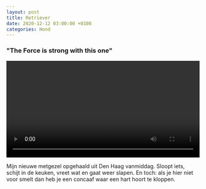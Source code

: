 ```yaml
---
layout: post
title: Retriever
date: 2020-12-12 03:00:00 +0100
categories: Hond
---
```


### "The Force is strong with this one"

<video style="width:100%" controls>
 <source src="/assets/koeninadam.mp4">videotag not supported
 </video>

Mijn nieuwe metgezel opgehaald uit Den Haag vanmiddag. Sloopt iets, schijt in de keuken, vreet wat en gaat weer slapen. En toch: als je hier niet voor smelt dan heb je een concaaf waar een hart hoort te kloppen.